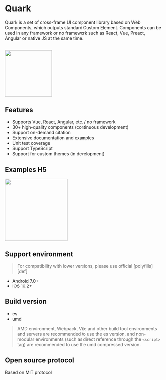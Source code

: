 # Quark

Quark is a set of cross-frame UI component library based on Web Components, which outputs standard Custom Element. Components can be used in any framework or no framework such as React, Vue, Preact, Angular or native JS at the same time.

<div style="margin:30px 0;"><img src="https://m.hellobike.com/resource/helloyun/13459/CnYU2_quark-logo.png?x-oss-process=image/quality,q_80" width="150" /></div>

## Features

- Supports Vue, React, Angular, etc. / no framework
- 30+ high-quality components (continuous development)
- Support on-demand citation
- Extensive documentation and examples
- Unit test coverage
- Support TypeScript
- Support for custom themes (in development)

## Examples H5

<img src="https://m.hellobike.com/resource/helloyun/16682/76s6X_quark.demo.png?x-oss-process=image/quality,q_80" width="200" />

## Support environment

> For compatibility with lower versions, please use official [polyfills][def]

- Android 7.0+
- iOS 10.2+

## Build version

- es
- umd

> AMD environment, Webpack, Vite and other build tool environments and servers are recommended to use the es version, and non-modular environments (such as direct reference through the `<script>` tag) are recommended to use the umd compressed version.

## Open source protocol

Based on MIT protocol
